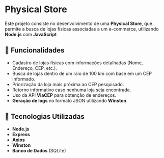 # Physical Store

Este projeto consiste no desenvolvimento de uma **Physical Store**, que permite a busca de lojas físicas associadas a um e-commerce, utilizando **Node.js** com **JavaScript**

## 📌 Funcionalidades

- Cadastro de lojas físicas com informações detalhadas (Nome, Endereço, CEP, etc.).
- Busca de lojas dentro de um raio de 100 km com base em um CEP informado.
- Priorização da loja mais próxima ao CEP pesquisado.
- Retorno informativo caso nenhuma loja seja encontrada.
- Uso da API **ViaCEP** para obtenção de endereços.
- **Geração de logs** no formato JSON utilizando **Winston**.

## 🚀 Tecnologias Utilizadas

- **Node.js**
- **Express**
- **Axios**
- **Winston**
- **Banco de Dados** (SQLite)
